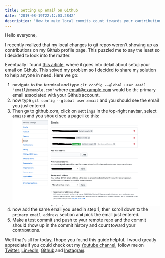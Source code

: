 ```yaml
---
title: Setting up email on Github
date: "2019-08-19T22:12:03.284Z"
description: "How to make local commits count towards your contributions on Github "
---
```

Hello everyone,

I recently realized that my local changes to git repos weren't showing up as contributions on my Github profile page. This puzzled me to say the least so I decided to look into the matter. 

Eventually I found [this article](https://help.github.com/en/articles/setting-your-commit-email-address), where it goes into detail about setup your email on Github. This solved my problem so I decided to share my solution to help anyone in need. Here we go:
1. navigate to the terminal and type ```git config --global user.email "email@example.com"``` where email@example.com would be the primary email associated with your Github account. 
2. now type ```git config --global user.email``` and you should see the email you just entered.
3. Then go to github.com, click on ```settings``` in the top-right navbar, select ```emails``` and you should see a page like this:
![image of settings page](./img1.png)
4. now add the same email you used in step 1, then scroll down to the ```primary email address``` section and pick the email just entered.
5. Make a test commit and push to your remote repo and the commit should show up in the commit history and count toward your contributions.

Well that's all for today, I hope you found this guide helpful. I would greatly appreciate if you could check out my [Youtube channel](https://www.youtube.com/channel/UCtxed_NljgtAXrQMMdLvhrQ?), follow me on [Twitter](https://twitter.com/Shehan_Atuk), [LinkedIn](https://www.linkedin.com/in/shehan-a-780622126/), [Github](https://github.com/ShehanAT) and [Instagram](https://www.instagram.com/shehanthewebdev/).
